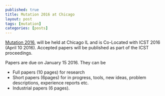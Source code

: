 ```yaml
---
published: true
title: Mutation 2016 at Chicago
layout: post
tags: [mutation]
categories: [posts]
---
```

[Mutation 2016](https://sites.google.com/site/mutation2016/mutation-2016), will be held at Chicago IL and is Co-Located with ICST 2016 (April 10 2016). Accepted papers will be published as part of the ICST proceedings.

Papers are due on January 15 2016. They can be 

* Full papers (10 pages) for research
* Short papers (6pages) for in progress,  tools, new ideas, problem descriptions, experience reports etc.
* Industrial papers (6 pages).
